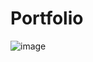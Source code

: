 # Portfolio


![image](https://user-images.githubusercontent.com/101607892/219442183-2b0b2924-241d-402a-bea4-f9ab1842293d.png)

